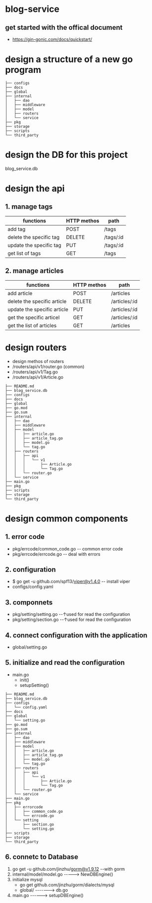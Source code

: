 # blog-service

## get started with the offical document

+ https://gin-gonic.com/docs/quickstart/

# design a structure of a new go program

```blog-service_structure
├── configs
├── docs
├── global
├── internal
│   ├── dao
│   ├── middleware
│   ├── model
│   ├── routers
│   └── service
├── pkg
├── storage
├── scripts
└── third_party
```

# design the DB for this project
blog_service.db

# design the api

## 1. manage tags
| functions               | HTTP methos | path      |
| ----------------------- | ----------- | --------- |
| add tag                 | POST        | /tags     |
| delete the specific tag | DELETE      | /tags/:id |
| update the specific tag | PUT         | /tags/:id |
| get list of tags        | GET         | /tags     |

## 2. manage articles
| functions                   | HTTP methos | path          |
| --------------------------- | ----------- | ------------- |
| add article                 | POST        | /articles     |
| delete the specific article | DELETE      | /articles/:id |
| update the specific article | PUT         | /articles/:id |
| get the specific articel    | GET         | /articles/:id |
| get the list of articles    | GET         | /articles     |

# design routers
+ design methos of routers
+ /routers/api/v1/router.go (common)
+ /routers/api/v1/Tag.go
+ /routers/api/v1/Article.go
  
```
├── README.md
├── blog_service.db
├── configs
├── docs
├── global
├── go.mod
├── go.sum
├── internal
│   ├── dao
│   ├── middleware
│   ├── model
│   │   ├── article.go
│   │   ├── article_tag.go
│   │   ├── model.go
│   │   └── tag.go
│   ├── routers
│   │   ├── api
│   │   │   └── v1
│   │   │       ├── Article.go
│   │   │       └── Tag.go
│   │   └── router.go
│   └── service
├── main.go
├── pkg
├── scripts
├── storage
└── third_party
```
# design common components

## 1. error code
+ pkg/errcode/common_code.go -- common error code
+  pkg/errcode/errcode.go -- deal with errors

## 2. configuration
+ $ go get -u github.com/spf13/viper@v1.4.0 -- install viper
+ configs/config.yaml

## 3. componnets
+ pkg/setting/setting.go --↑used for read the configuration
+ pkg/setting/section.go --↑used for read the configuration

## 4. connect configuration with the application
+ global/setting.go

## 5. initialize and read the configuration
+ main.go
  + init()
  + setupSetting()

```
├── README.md
├── blog_service.db
├── configs
│   └── config.yaml
├── docs
├── global
│   └── setting.go
├── go.mod
├── go.sum
├── internal
│   ├── dao
│   ├── middleware
│   ├── model
│   │   ├── article.go
│   │   ├── article_tag.go
│   │   ├── model.go
│   │   └── tag.go
│   ├── routers
│   │   ├── api
│   │   │   └── v1
│   │   │       ├── Article.go
│   │   │       └── Tag.go
│   │   └── router.go
│   └── service
├── main.go
├── pkg
│   ├── errorcode
│   │   ├── common_code.go
│   │   └── errcode.go
│   └── setting
│       ├── section.go
│       └── setting.go
├── scripts
├── storage
└── third_party
```

## 6. connetc to Database
  1. go get -u github.com/jinzhu/gorm@v1.9.12 --with gorm
  2. internal/model/model.go -----> NewDBEngine()
  3. initialize mysql
     + go get github.com/jinzhu/gorm/dialects/mysql
     + global/ -------> db.go
  4. main.go ------> setupDBEngine()